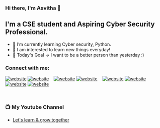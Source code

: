 ### Hi there, I'm Asvitha 👋

## I'm a CSE student and Aspiring Cyber Security Professional.

- 🌱 I’m currently learning Cyber security, Python.
- 👀 I am interested to learn new things everyday!
- 🥅 Today's Goal -> I want to be a better person than yesterday :)

### Connect with me:

[![website](./img/globe-light.svg)](https://asvithavs.wixsite.com/my-site-3#gh-light-mode-only)
[![website](./img/globe-dark.svg)](https://asvithavs.wixsite.com/my-site-3#gh-dark-mode-only)
&nbsp;&nbsp;
[![website](./img/youtube-light.svg)](https://www.youtube.com/channel/UCVFL#gh-light-mode-only)
[![website](./img/youtube-dark.svg)](https://www.youtube.com/channel/UCVFL#gh-dark-mode-only)
&nbsp;&nbsp;
[![website](./img/twitter-light.svg)](https://twitter.com/asvitha_vs#gh-light-mode-only)
[![website](./img/twitter-dark.svg)](https://twitter.com/asvitha_vs#gh-dark-mode-only)
&nbsp;&nbsp;
[![website](./img/linkedin-light.svg)]( https://www.linkedin.com/in/asvitha-v-s-562aa41aa/#gh-light-mode-only)
[![website](./img/linkedin-dark.svg)]( https://www.linkedin.com/in/asvitha-v-s-562aa41aa/#gh-dark-mode-only)

<br />

### 📺 My Youtube Channel

<!-- YOUTUBE:START -->
- [Let's learn & grow together](https://www.youtube.com/channel/UCVFLegjgN97k4AkyX6nHAOQ/videos)
<!-- YOUTUBE:END -->

[website]: https://asvithavs.wixsite.com/my-site-3
[youtube]: https://www.youtube.com/channel/UCVFL
[twitter]: https://twitter.com/asvitha_vs
[linkedin]: https://www.linkedin.com/in/asvitha-v-s-562aa41aa/
